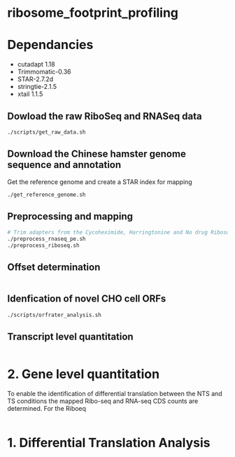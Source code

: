 # ribosome_footprint_profiling

# Dependancies
  * cutadapt 1.18
  * Trimmomatic-0.36
  * STAR-2.7.2d
  * stringtie-2.1.5
  * xtail 1.1.5

## Dowload the raw RiboSeq and RNASeq data
```bash
./scripts/get_raw_data.sh
```
## Download the Chinese hamster genome sequence and annotation
Get the reference genome and create a STAR index for mapping
```bash
./get_reference_genome.sh
```

## Preprocessing and mapping
```bash
# Trim adapters from the Cycoheximide, Harringtonine and No drug Ribosome footprint profiling data
./preprocess_rnaseq_pe.sh
./preprocess_riboseq.sh
```

## Offset determination
```

```

## Idenfication of novel CHO cell ORFs
```bash
./scripts/orfrater_analysis.sh
```

## Transcript level quantitation

```bash
```

# 2. Gene level quantitation

To enable the identification of differential translation between the NTS and TS conditions the mapped Ribo-seq and RNA-seq CDS counts are determined. For the Riboeq

```bash

```

# 1. Differential Translation Analysis
```bash
```
